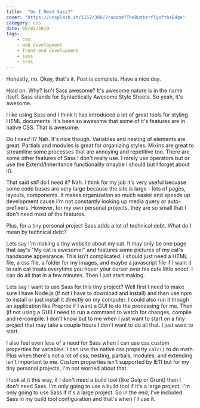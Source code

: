 ```yaml
---
title:  "Do I Need Sass?" 
cover: "https://unsplash.it/1152/300/?random?TheButterflyoftheEdge"
category: css
date: 09/02/2019
tags:
    - css
    - web development
    - front end development
    - sass
    - scss
---
```


Honestly, no. Okay, that's it. Post is complete. Have a nice day.

Hold on. Why? Isn't Sass awesome? It's awesome nature is in the name itself. Sass stands for Syntactically Awesome Style Sheets. So yeah, it's awesome.

I like using Sass and I think it has introduced a lot of great tools for styling HTML documents. It's been so awesome that some of it's features are in native CSS. That is awesome.

Do I *need* it? Nah. It's nice though. Variables and nesting of elements are great. Partials and modules is great for organizing styles. Mixins are great to streamline some processes that are annoying and repetitive too. There are some other features of Sass I don't really use. I rarely use operators but or use the Extend/Inheritance functionality (maybe I should but I forget about it).

That said *still* do I *need* it? Nah. I think for my job it's very useful becuase some code bases are very large because the site is large - lots of pages, layouts, components. It makes organization so much easier and speeds up development cause I'm not constantly looking up media query or auto-prefixers. However, for my own personal projects, they are so small that I don't need most of the features. 

Plus, for a tiny personal project Sass adds a lot of technical debt. What do I mean by technical debt? 

Lets say I'm making a tiny website about my cat. It may only be one page that say's "My cat is awesome!" and features some pictures of my cat's handsome appearance. This isn't complicated. I should just need a HTML file, a css file, a folder for my images, and maybe a javascript file if I want it to rain cat treats everytime you hover your cursor over his cute little snoot. I can do all that in a few minutes. Then I just start making.

Lets say I want to use Sass for this tiny project? Well first I need to make sure I have Node.js (if not I have to download and install) and then use npm to install or just install it directly on my computer. I could also run it though an application like Prepros if I want a GUI to do the processing for me. Then (if not using a GUI) I need to run a command to watch for changes, compile and re-compile. I don't know but to me when I just want to start on a tiny project that may take a couple hours I don't want to do all that. I just want to start.

I also feel even less of a need for Sass when I can use css custom properties for variables. I can use the native css property `calc()` to do math. Plus when there's not a lot of css, nesting, partials, modules, and extending isn't important to me. Custom properties isn't supported by IE11 but for my tiny personal projects, I'm not worried about that.

I look at it this way, if I don't need a build tool (like Gulp or Grunt) then I don't need Sass. I'm only going to use a build tool if it's a large project. I'm only going to use Sass if it's a large project. So in the end, I've included Sass in my build tool configuration and that's when I'll use it.


